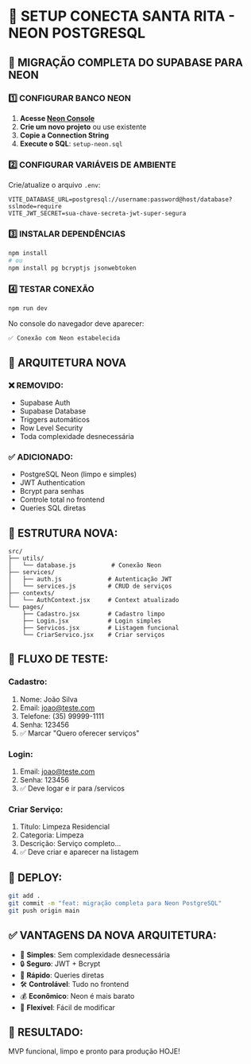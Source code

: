 # 🚀 SETUP CONECTA SANTA RITA - NEON POSTGRESQL

## 🎯 MIGRAÇÃO COMPLETA DO SUPABASE PARA NEON

### 1️⃣ CONFIGURAR BANCO NEON

1. **Acesse [Neon Console](https://console.neon.tech)**
2. **Crie um novo projeto** ou use existente
3. **Copie a Connection String**
4. **Execute o SQL**: `setup-neon.sql`

### 2️⃣ CONFIGURAR VARIÁVEIS DE AMBIENTE

Crie/atualize o arquivo `.env`:
```env
VITE_DATABASE_URL=postgresql://username:password@host/database?sslmode=require
VITE_JWT_SECRET=sua-chave-secreta-jwt-super-segura
```

### 3️⃣ INSTALAR DEPENDÊNCIAS

```bash
npm install
# ou
npm install pg bcryptjs jsonwebtoken
```

### 4️⃣ TESTAR CONEXÃO

```bash
npm run dev
```

No console do navegador deve aparecer:
```
✅ Conexão com Neon estabelecida
```

## 🔧 ARQUITETURA NOVA

### ❌ REMOVIDO:
- Supabase Auth
- Supabase Database
- Triggers automáticos
- Row Level Security
- Toda complexidade desnecessária

### ✅ ADICIONADO:
- PostgreSQL Neon (limpo e simples)
- JWT Authentication
- Bcrypt para senhas
- Controle total no frontend
- Queries SQL diretas

## 📁 ESTRUTURA NOVA:

```
src/
├── utils/
│   └── database.js          # Conexão Neon
├── services/
│   ├── auth.js             # Autenticação JWT
│   └── services.js         # CRUD de serviços
├── contexts/
│   └── AuthContext.jsx     # Context atualizado
└── pages/
    ├── Cadastro.jsx        # Cadastro limpo
    ├── Login.jsx           # Login simples
    ├── Servicos.jsx        # Listagem funcional
    └── CriarServico.jsx    # Criar serviços
```

## 🧪 FLUXO DE TESTE:

### Cadastro:
1. Nome: João Silva
2. Email: joao@teste.com
3. Telefone: (35) 99999-1111
4. Senha: 123456
5. ✅ Marcar "Quero oferecer serviços"

### Login:
1. Email: joao@teste.com
2. Senha: 123456
3. ✅ Deve logar e ir para /servicos

### Criar Serviço:
1. Título: Limpeza Residencial
2. Categoria: Limpeza
3. Descrição: Serviço completo...
4. ✅ Deve criar e aparecer na listagem

## 🚀 DEPLOY:

```bash
git add .
git commit -m "feat: migração completa para Neon PostgreSQL"
git push origin main
```

## ✅ VANTAGENS DA NOVA ARQUITETURA:

- 🎯 **Simples**: Sem complexidade desnecessária
- 🔒 **Seguro**: JWT + Bcrypt
- 🚀 **Rápido**: Queries diretas
- 🛠️ **Controlável**: Tudo no frontend
- 💰 **Econômico**: Neon é mais barato
- 🔧 **Flexível**: Fácil de modificar

## 🎉 RESULTADO:

MVP funcional, limpo e pronto para produção HOJE!
